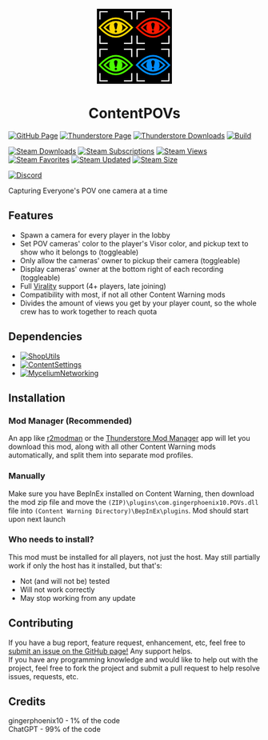 <p align="center"><img src="https://raw.githubusercontent.com/gingerphoenix10/ContentPOVs/main/logo.png" width="150"/></p><h1 align="center">ContentPOVs</h1>

[![GitHub Page](https://img.shields.io/badge/GitHub-ContentPOVs-blue?logo=github&style=for-the-badge)](https://github.com/gingerphoenix10/ContentPOVs/)
[![Thunderstore Page](https://img.shields.io/thunderstore/v/gingerphoenix10/ContentPOVs?style=for-the-badge&logo=thunderstore)](https://thunderstore.io/c/content-warning/p/gingerphoenix10/ContentPOVs/)
[![Thunderstore Downloads](https://img.shields.io/thunderstore/dt/gingerphoenix10/ContentPOVs?style=for-the-badge&logo=thunderstore&logoColor=white)](https://thunderstore.io/c/content-warning/p/gingerphoenix10/ContentPOVs)
[![Build](https://img.shields.io/github/actions/workflow/status/gingerphoenix10/ContentPOVs/build.yml?style=for-the-badge&logo=github&branch=main)](https://github.com/gingerphoenix10/ContentPOVs/actions/workflows/build.yml)

[![Steam Downloads](https://img.shields.io/steam/downloads/3382770586?style=for-the-badge&logo=steam)](https://steamcommunity.com/sharedfiles/filedetails/?id=3382770586)
[![Steam Subscriptions](https://img.shields.io/steam/subscriptions/3382770586?style=for-the-badge&logo=steam)](https://steamcommunity.com/sharedfiles/filedetails/?id=3382770586)
[![Steam Views](https://img.shields.io/steam/views/3382770586?style=for-the-badge&logo=steam)](https://steamcommunity.com/sharedfiles/filedetails/?id=3382770586)
[![Steam Favorites](https://img.shields.io/steam/favorites/3382770586?style=for-the-badge&logo=steam)](https://steamcommunity.com/sharedfiles/filedetails/?id=3382770586)
[![Steam Updated](https://img.shields.io/steam/update-date/3382770586?style=for-the-badge&logo=steam)](https://steamcommunity.com/sharedfiles/filedetails/?id=3382770586)
[![Steam Size](https://img.shields.io/steam/size/3382770586?style=for-the-badge&logo=steam)](https://steamcommunity.com/sharedfiles/filedetails/?id=3382770586)

[![Discord](https://img.shields.io/discord/1166129414547980459?logo=discord&logoColor=white&label=discord&color=3b6cff&style=for-the-badge)](https://discord.gg/TZ8qW4HRsG)

Capturing Everyone's POV one camera at a time

## Features
- Spawn a camera for every player in the lobby
- Set POV cameras' color to the player's Visor color, and pickup text to show who it belongs to (toggleable)
- Only allow the cameras' owner to pickup their camera (toggleable)
- Display cameras' owner at the bottom right of each recording (toggleable)
- Full [Virality](https://thunderstore.io/c/content-warning/p/MaxWasUnavailable/Virality/) support (4+ players, late joining)
- Compatibility with most, if not all other Content Warning mods
- Divides the amount of views you get by your player count, so the whole crew has to work together to reach quota

## Dependencies
- [![ShopUtils](https://img.shields.io/badge/ShopUtils-v1.0.8-blue?logo=thunderstore&style=for-the-badge)](https://thunderstore.io/c/content-warning/p/hyydsz/ShopUtils/)
- [![ContentSettings](https://img.shields.io/badge/ContentSettings-v1.2.2-blue?logo=thunderstore&style=for-the-badge)](https://thunderstore.io/c/content-warning/p/CommanderCat101/ContentSettings)
- [![MyceliumNetworking](https://img.shields.io/badge/MyceliumNetworking-v1.0.14-blue?logo=thunderstore&style=for-the-badge)](https://thunderstore.io/c/content-warning/p/RugbugRedfern/MyceliumNetworking/)

## Installation

### Mod Manager (Recommended)
An app like [r2modman](https://thunderstore.io/c/content-warning/p/ebkr/r2modman/) or the [Thunderstore Mod Manager](https://www.overwolf.com/app/Thunderstore-Thunderstore_Mod_Manager) app will let you download this mod, along with all other Content Warning mods automatically, and split them into separate mod profiles.

### Manually
Make sure you have BepInEx installed on Content Warning, then download the mod zip file and move the `(ZIP)\plugins\com.gingerphoenix10.POVs.dll` file into `(Content Warning Directory)\BepInEx\plugins`. Mod should start upon next launch

### Who needs to install?
This mod must be installed for all players, not just the host. May still partially work if only the host has it installed, but that's:
- Not (and will not be) tested
- Will not work correctly
- May stop working from any update

## Contributing
If you have a bug report, feature request, enhancement, etc, feel free to [submit an issue on the GitHub page!](https://github.com/gingerphoenix10/ContentPOVs/issues) Any support helps.<br>
If you have any programming knowledge and would like to help out with the project, feel free to fork the project and submit a pull request to help resolve issues, requests, etc.

## Credits
gingerphoenix10 - 1% of the code<br>
ChatGPT - 99% of the code
